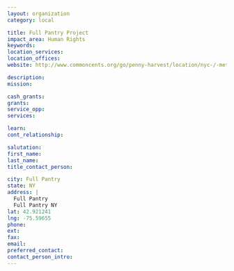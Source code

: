 ```yaml
---
layout: organization
category: local

title: Full Pantry Project
impact_area: Human Rights
keywords: 
location_services: 
location_offices: 
website: http://www.commoncents.org/go/penny-harvest/location/nyc-/-metro-ny/students/full-pantry-project

description: 
mission: 

cash_grants: 
grants: 
service_opp: 
services: 

learn: 
cont_relationship: 

salutation: 
first_name: 
last_name: 
title_contact_person: 

city: Full Pantry
state: NY
address: |
  Full Pantry  
  Full Pantry NY 
lat: 42.921241
lng: -75.59655
phone: 
ext: 
fax: 
email: 
preferred_contact: 
contact_person_intro: 
---
```

